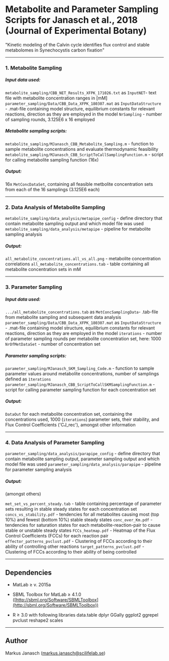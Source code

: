 # Metabolite and Parameter Sampling Scripts for Janasch et al., 2018 (Journal of Experimental Botany)
"Kinetic modeling of the Calvin cycle identifies flux control and stable metabolomes in Synechocystis carbon fixation"

---

### 1. Metabolite Sampling

##### Input data used:

`metabolite_sampling/CBB_NET_Results_XFPK_171026.txt` as `InputNET`- text file with metabolite concentration ranges in [mM]
`parameter_sampling/Data/CBB_Data_XFPK_180307.mat` as `InputDataStructure` - .mat-file containing model structure, equilibrium constants for relevant reactions, direction as they are employed in the model
`NrSampling` - number of sampling rounds, 3.125E6 x 16 employed


##### Metabolite sampling scripts:

`metabolite_sampling/MJanasch_CBB_Metabolite_Sampling.m` - function to sample metabolite concentrations and evaluate thermodynamic feasibility
`metabolite_sampling/MJanasch_CBB_ScriptToCallSamplingFunction.m` - script for calling metabolite sampling function (16x)

##### Output:

16x `MetConcDataSet`, containing all feasible metbolite concentration sets from each of the 16 samplings (3.125E6 each)

---

### 2. Data Analysis of Metabolite Sampling

`metabolite_sampling/data_analysis/metapipe_config` - define directory that contain metabolite sampling output and which model file was used
`metabolite_sampling/data_analysis/metapipe` - pipeline for metabolite sampling analysis

##### Output:

`all_metabolite_concentrations.all_vs_all.png` - metabolite concentration correlations
`all_metabolite_concentrations.tab` - table containing all metabolite concentration sets in mM

---

### 3. Parameter Sampling

##### Input data used:

`.../all_metabolite_concentrations.tab` as `MetConcSamplingData`- .tab-file from metabolite sampling and subsequent data analysis
`parameter_sampling/Data/CBB_Data_XFPK_180307.mat` as `InputDataStructure` - .mat-file containing model structure, equilibrium constants for relevant reactions, direction as they are employed in the model
`iterations` - number of parameter sampling rounds per metabolite concentration set, here: 1000
`NrOfMetDataSet` - number of concentration set 

##### Parameter sampling scripts:

`parameter_sampling/MJanasch_SKM_Sampling_Code.m` - function to sample parameter values around metabolite concentrations, number of samplings defined as `ìterations`
`parameter_sampling/MJanasch_CBB_ScriptToCallSKMSamplingFunction.m` - script for calling parameter sampling function for each concentration set 

##### Output:

 `DataOut` for each metabolite concentration set, containing the concentrations used, 1000 (`iterations`) parameter sets, their stability, and Flux Control Coefficients ('CJ_rec'), amongst other information

---

### 4. Data Analysis of Parameter Sampling

`parameter_sampling/data_analysis/parapipe_config` - define directory that contain metabolite sampling output, parameter sampling output and which model file was used
`parameter_sampling/data_analysis/parapipe` - pipeline for parameter sampling analysis

##### Output:
(amongst others)

`met_set_vs_percent_steady.tab` - table containing percentage of parameter sets resulting in stable steady states for each concentration set
`concs_vs_stability.pdf` - tendencies for all metabolites causing most (top 10%) and fewest (bottom 10%) stable steady states
`conc_over_Km.pdf` - tendencies for saturation states for each metabolite-reaction-pair to cause stable or unstable steady states
`FCCs_heatmap.pdf` - Heatmap of the Flux Control Coefficients (FCCs) for each reaction pair
`effector_patterns_pvclust.pdf` - Clustering of FCCs according to their ability of controlling other reactions
`target_patterns_pvclust.pdf` - Clustering of FCCs according to their ability of being controlled

---

## Dependencies
- MatLab ≥ v. 2015a
- SBML Toolbox for MatLab ≥ 4.1.0 ([http://sbml.org/Software/SBMLToolbox](http://sbml.org/Software/SBMLToolbox))

- R ≥ 3.0 with following libraries
	data.table
	dplyr
	GGally
	ggplot2
	ggrepel
	pvclust
	reshape2
	scales

---

## Author
Markus Janasch (<markus.janasch@scilifelab.se>)